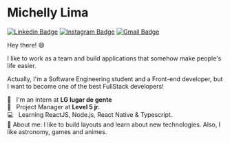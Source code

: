 # Michelly Lima

[![Linkedin Badge](https://img.shields.io/badge/-Michelly%20Lima-0f4c75?style=flat-square&logo=Linkedin&logoColor=white)](https://www.linkedin.com/in/michelly-silva-lima-a94055177/)
[![Instagram Badge](https://img.shields.io/badge/-%40aiko.dev-0f4c75?style=flat-square&logo=instagram&logoColor=white)](https://www.instagram.com/aiko.dev/)
[![Gmail Badge](https://img.shields.io/badge/-girassoisazuis1%40gmail.com-0f4c75?style=flat-square&logo=Gmail&logoColor=white)](mailto:girassoisazuis1@gmail.com)

Hey there! :smile:

I like to work as a team and build applications that somehow make people's life easier.

Actually, I'm a Software Engineering student and a Front-end developer, but I want to become one of the best FullStack developers!

:large_orange_diamond: &nbsp; I'm an intern at **LG lugar de gente**
<br/> :large_blue_diamond: &nbsp; Project Manager at **Level 5 jr.**
<br/> :computer: &nbsp; Learning ReactJS, Node.js, React Native & Typescript.
<br/>🌸 About me: I like to build layouts and learn about new technologies. Also, I like astronomy, games and animes.
